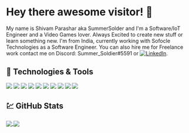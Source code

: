 # Hey there awesome visitor! 👋

My name is Shivam Parashar aka SummerSolder and I'm a Software/IoT Engineer and a Video Games lover. Always Excited to create new stuff or learn something new. I'm from India, currently working with Sofocle Technologies as a Software Engineer. You can also hire me for Freelance work contact me on Discord: Summer_Soldier#5591 or [![LinkedIn](https://img.shields.io/badge/Social-LinkedIn-informational?link=https://www.linkedin.com/in/shivam-parashar16/&link=https://www.linkedin.com/in/shivam-parashar16/&style=flat-square&logo=LinkedIn&logoColor=white&color=blue)](https://www.linkedin.com/in/shivam-parashar16/).

## 🔧 Technologies & Tools
![](https://img.shields.io/badge/OS-Linux-informational?style=for-the-badge&logo=linux&logoColor=white&color=red)
![](https://img.shields.io/badge/Shell-Bash-informational?style=for-the-badge&logo=gnu-bash&logoColor=white&color=red)
![](https://img.shields.io/badge/Code-JavaScript-informational?style=for-the-badge&logo=javascript&logoColor=white&color=red)
![](https://img.shields.io/badge/Code-Node.js-informational?style=for-the-badge&logo=Node.js&logoColor=white&color=red)
![](https://img.shields.io/badge/Code-React-informational?style=for-the-badge&logo=React&logoColor=white&color=red)
![](https://img.shields.io/badge/Code-C-informational?style=for-the-badge&logo=c&logoColor=white&color=red)
![](https://img.shields.io/badge/Code-Embedded_C-informational?style=for-the-badge&logo=c&logoColor=white&color=red)
![](https://img.shields.io/badge/Code-SourcePawn-informational?style=for-the-badge&logo=Source-Engine&logoColor=white&color=red)
![](https://img.shields.io/badge/Tool-MySQL-informational?style=for-the-badge&logo=MySQL&logoColor=white&color=red)
![](https://img.shields.io/badge/Tool-MongoDB-informational?style=for-the-badge&logo=MongoDB&logoColor=white&color=red)



## :chart: GitHub Stats
<!---
![SummerSoldier's github stats](https://github-readme-stats.vercel.app/api?username=Summer-16&count_private=true&show_icons=true&theme=synthwave)
![SummerSoldier's github stats](https://github-readme-stats.vercel.app/api/top-langs/?username=anuraghazra&theme=synthwave&layout=compact&langs_count=8)
![SummerSoldier's wakatime stats](https://github-readme-stats.vercel.app/api/wakatime?username=summersoldier)
-->
<a href="https://github.com/Summer-16">
  <img align="center" src="https://github-readme-stats.vercel.app/api?username=Summer-16&count_private=true&show_icons=true&theme=synthwave" />
</a>
<a href="https://github.com/Summer-16">
  <img align="center" src="https://github-readme-stats.vercel.app/api/top-langs/?username=anuraghazra&theme=synthwave&layout=compact&langs_count=8" />
</a>
<!---
<a href="https://github.com/Summer-16">
  <img align="center" src="https://github-readme-stats.vercel.app/api/wakatime?username=summersoldier" />
</a>
-->

